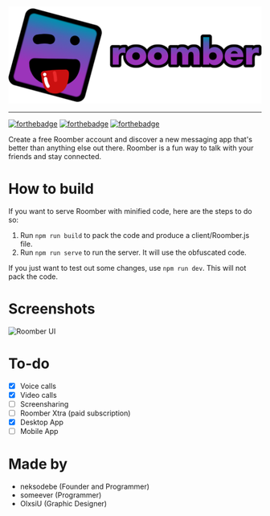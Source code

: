 ![Roomber logo](logo.png)

---

[![forthebadge](https://forthebadge.com/images/badges/made-with-javascript.svg)](https://forthebadge.com) [![forthebadge](https://forthebadge.com/images/badges/uses-css.svg)](https://forthebadge.com) [![forthebadge](https://forthebadge.com/images/badges/uses-html.svg)](https://forthebadge.com)

Create a free Roomber account and discover a new messaging app that's better than anything else out there. Roomber is a fun way to talk with your friends and stay connected.

# How to build

If you want to serve Roomber with minified code, here are the steps to do so:

1. Run `npm run build` to pack the code and produce a client/Roomber.js file.
2. Run `npm run serve` to run the server. It will use the obfuscated code.

If you just want to test out some changes, use `npm run dev`. This will not pack the code.

# Screenshots

![Roomber UI](https://user-images.githubusercontent.com/89866735/145712496-0ae6d1f1-5e9b-4ad6-9c58-0260578f39ce.png)

# To-do

- [x] Voice calls
- [x] Video calls
- [ ] Screensharing
- [ ] Roomber Xtra (paid subscription)
- [x] Desktop App
- [ ] Mobile App

# Made by

- neksodebe (Founder and Programmer)
- someever (Programmer)
- OlxsiU (Graphic Designer)
